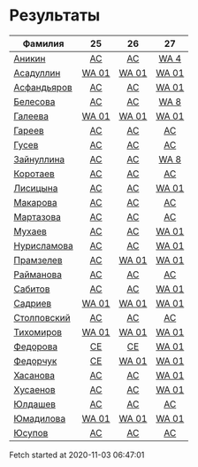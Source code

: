 # Результаты
Фамилия | 25| 26| 27
---|:---:|:---:|:---:
[Аникин](Аникин/README.md)  | [AC](Аникин/25.md) | [AC](Аникин/26.md) | [WA 4](Аникин/27.md)
[Асадуллин](Асадуллин/README.md)  | [WA 01](Асадуллин/25.md) | [WA 01](Асадуллин/26.md) | [WA 01](Асадуллин/27.md)
[Асфандьяров](Асфандьяров/README.md)  | [AC](Асфандьяров/25.md) | [AC](Асфандьяров/26.md) | [WA 01](Асфандьяров/27.md)
[Белесова](Белесова/README.md)  | [AC](Белесова/25.md) | [AC](Белесова/26.md) | [WA 8](Белесова/27.md)
[Галеева](Галеева/README.md)  | [WA 01](Галеева/25.md) | [WA 01](Галеева/26.md) | [WA 01](Галеева/27.md)
[Гареев](Гареев/README.md)  | [AC](Гареев/25.md) | [AC](Гареев/26.md) | [AC](Гареев/27.md)
[Гусев](Гусев/README.md)  | [AC](Гусев/25.md) | [AC](Гусев/26.md) | [AC](Гусев/27.md)
[Зайнуллина](Зайнуллина/README.md)  | [AC](Зайнуллина/25.md) | [AC](Зайнуллина/26.md) | [WA 8](Зайнуллина/27.md)
[Коротаев](Коротаев/README.md)  | [AC](Коротаев/25.md) | [AC](Коротаев/26.md) | [AC](Коротаев/27.md)
[Лисицына](Лисицына/README.md)  | [AC](Лисицына/25.md) | [AC](Лисицына/26.md) | [WA 01](Лисицына/27.md)
[Макарова](Макарова/README.md)  | [AC](Макарова/25.md) | [AC](Макарова/26.md) | [AC](Макарова/27.md)
[Мартазова](Мартазова/README.md)  | [AC](Мартазова/25.md) | [AC](Мартазова/26.md) | [AC](Мартазова/27.md)
[Мухаев](Мухаев/README.md)  | [AC](Мухаев/25.md) | [AC](Мухаев/26.md) | [WA 01](Мухаев/27.md)
[Нурисламова](Нурисламова/README.md)  | [AC](Нурисламова/25.md) | [AC](Нурисламова/26.md) | [WA 01](Нурисламова/27.md)
[Прамзелев](Прамзелев/README.md)  | [AC](Прамзелев/25.md) | [WA 01](Прамзелев/26.md) | [WA 01](Прамзелев/27.md)
[Райманова](Райманова/README.md)  | [AC](Райманова/25.md) | [AC](Райманова/26.md) | [AC](Райманова/27.md)
[Сабитов](Сабитов/README.md)  | [AC](Сабитов/25.md) | [AC](Сабитов/26.md) | [WA 01](Сабитов/27.md)
[Садриев](Садриев/README.md)  | [WA 01](Садриев/25.md) | [WA 01](Садриев/26.md) | [WA 01](Садриев/27.md)
[Столповский](Столповский/README.md)  | [AC](Столповский/25.md) | [AC](Столповский/26.md) | [AC](Столповский/27.md)
[Тихомиров](Тихомиров/README.md)  | [WA 01](Тихомиров/25.md) | [WA 01](Тихомиров/26.md) | [WA 01](Тихомиров/27.md)
[Федорова](Федорова/README.md)  | [CE](Федорова/25.md) | [CE](Федорова/26.md) | [WA 01](Федорова/27.md)
[Федорчук](Федорчук/README.md)  | [CE](Федорчук/25.md) | [WA 01](Федорчук/26.md) | [WA 01](Федорчук/27.md)
[Хасанова](Хасанова/README.md)  | [AC](Хасанова/25.md) | [AC](Хасанова/26.md) | [WA 01](Хасанова/27.md)
[Хусаенов](Хусаенов/README.md)  | [AC](Хусаенов/25.md) | [AC](Хусаенов/26.md) | [WA 01](Хусаенов/27.md)
[Юлдашев](Юлдашев/README.md)  | [AC](Юлдашев/25.md) | [AC](Юлдашев/26.md) | [AC](Юлдашев/27.md)
[Юмадилова](Юмадилова/README.md)  | [WA 01](Юмадилова/25.md) | [WA 01](Юмадилова/26.md) | [WA 01](Юмадилова/27.md)
[Юсупов](Юсупов/README.md)  | [AC](Юсупов/25.md) | [AC](Юсупов/26.md) | [AC](Юсупов/27.md)

Fetch started at 2020-11-03 06:47:01

